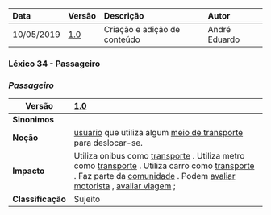 |Data|Versão|Descrição|Autor|
|:---|:---|:---|:---|
|10/05/2019|[1.0](https://github.com/Andre-Eduardo/2019.1-Requisitos-Moovit/tree/master/lexicos/versao%201.0)|Criação e adição de conteúdo|André Eduardo|


### Léxico 34 - Passageiro
### ***<a name="passageiro">Passageiro</a>***


|Versão|[1.0](https://github.com/Andre-Eduardo/2019.1-Requisitos-Moovit/tree/master/lexicos/versao%201.0)
|-|:-|
|**Sinonimos**|
|**Noção**|[usuario](#usuario) que utiliza algum [meio de transporte](#meio-de-transporte) para deslocar-se. |
|**Impacto**|Utiliza onibus como [transporte](#transporte) . Utiliza metro como [transporte](#transporte) . Utiliza carro como [transporte](#transporte) . Faz parte da [comunidade](#comunidade) . Podem [avaliar motorista](#avaliar-motorista) , [avaliar viagem](#avaliar-viagem) ; |
|**Classificação**| Sujeito